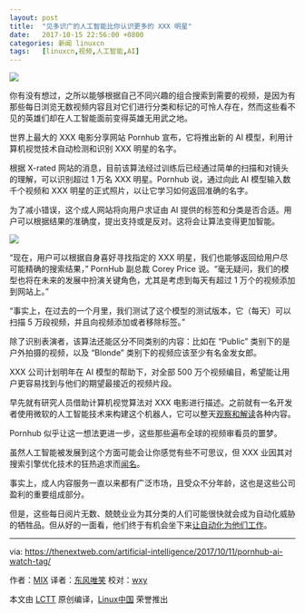 ```yaml
---
layout: post
title:	"见多识广的人工智能比你认识更多的 XXX 明星"
date:	2017-10-15 22:56:00 +0800 
categories:	新闻 linuxcn 
tags:	[linuxcn,视频,人工智能,AI]
---
```



![](/Asserts/Images//attachment/album/201710/15/225517vmzpzkf3efpuifsz.jpeg)


你有没有想过，之所以能够根据自己不同兴趣的组合搜索到需要的视频，是因为有那些每日浏览无数视频内容且对它们进行分类和标记的可怜人存在，然而这些看不见的英雄们却在人工智能面前变得英雄无用武之地。


世界上最大的 XXX 电影分享网站 Pornhub 宣布，它将推出新的 AI 模型，利用计算机视觉技术自动检测和识别 XXX 明星的名字。


根据 X-rated 网站的消息，目前该算法经过训练后已经通过简单的扫描和对镜头的理解，可以识别超过 1 万名 XXX 明星。Pornhub 说，通过向此 AI 模型输入数千个视频和 XXX 明星的正式照片，以让它学习如何返回准确的名字。


为了减小错误，这个成人网站将向用户求证由 AI 提供的标签和分类是否合适。用户可以根据结果的准确度，提出支持或是反对。这将会让算法变得更加智能。


![](/Asserts/Images//attachment/album/201710/15/225531zh2tf2mc3m54fian.jpeg)


“现在，用户可以根据自身喜好寻找指定的 XXX 明星，我们也能够返回给用户尽可能精确的搜索结果，” PornHub 副总裁 Corey Price 说。“毫无疑问，我们的模型也将在未来的发展中扮演关键角色，尤其是考虑到每天有超过 1 万个的视频添加到网站上。”


“事实上，在过去的一个月里，我们测试了这个模型的测试版本，它（每天）可以扫描 5 万段视频，并且向视频添加或者移除标签。”


除了识别表演者，该算法还能区分不同类别的内容：比如在 “Public” 类别下的是户外拍摄的视频，以及 “Blonde” 类别下的视频应该至少有名金发女郎。


XXX 公司计划明年在 AI 模型的帮助下，对全部 500 万个视频编目，希望能让用户更容易找到与他们的期望最接近的视频片段。


早先就有研究人员借助计算机视觉算法对 XXX 电影进行描述。之前就有一名开发者使用微软的人工智能技术来构建这个机器人，它可以整天[观察和解读](https://thenextweb.com/shareables/2017/03/03/porn-bot-microsoft-ai-pornhub/)各种内容。


Pornhub 似乎让这一想法更进一步，这些那些遍布全球的视频审看员的噩梦。


虽然人工智能被发展到这个方面可能会让你感觉有些不可思议，但 XXX 业因其对搜索引擎优化技术的狂热追求而[闻名](https://moz.com/ugc/yes-dear-there-is-porn-seo-and-we-can-learn-a-lot-from-it)。


事实上，成人内容服务一直以来都有广泛市场，且受众不分年龄，这也是这些公司盈利的重要组成部分。


但是，这些每日阅片无数、兢兢业业为其分类的人们可能很快就会成为自动化威胁的牺牲品。但从好的一面看，他们终于有机会坐下来[让自动化为他们工作](https://thenextweb.com/gear/2017/07/07/fleshlight-launch-review-masturbation/)。




---


via: <https://thenextweb.com/artificial-intelligence/2017/10/11/pornhub-ai-watch-tag/>


作者：[MIX](https://thenextweb.com/author/dimitarmihov/) 译者：[东风唯笑](https://github.com/dongfengweixiao) 校对：[wxy](https://github.com/wxy)


本文由 [LCTT](https://github.com/LCTT/TranslateProject) 原创编译，[Linux中国](https://linux.cn/) 荣誉推出
